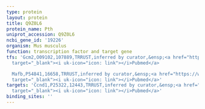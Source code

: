 ```yaml
---
type: protein
layout: protein
title: Q9Z0L6
protein_name: Pth
uniprot_accession: Q9Z0L6
ncbi_gene_id: '19226'
organism: Mus musculus
function: transcription factor and target gene
tfs: 'Gcm2,O09102,107889,TRRUST,inferred by curator,&ensp;<a href="https://www.ncbi.nlm.nih.gov/pubmed/?term=21713993%5Buid%5D"
  target="_blank"><i uk-icon="icon: link"></i>Pubmed</a>

  Mafb,P54841,16658,TRRUST,inferred by curator,&ensp;<a href="https://www.ncbi.nlm.nih.gov/pubmed/?term=21713993%5Buid%5D"
  target="_blank"><i uk-icon="icon: link"></i>Pubmed</a>'
targets: 'Ccnd1,P25322,12443,TRRUST,inferred by curator,&ensp;<a href="https://www.ncbi.nlm.nih.gov/pubmed/?term=17501623%5Buid%5D"
  target="_blank"><i uk-icon="icon: link"></i>Pubmed</a>'
binding_sites: ''
---
```


